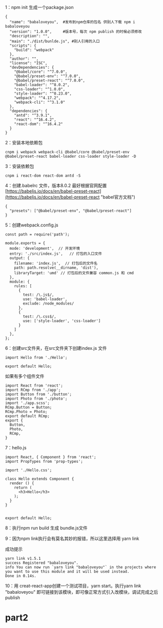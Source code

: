 1：npm init 生成一个package.json

```
{
  "name": "babaloveyou",  #发布到npm仓库的包名 供别人下载 npm i babaloveyou
  "version": "1.0.0",     #版本号，每次 npm publish 的时候必须修改
  "description": "",
  "main": "./dist/bunlde.js", #别人引用的入口
  "scripts": {
    "build": "webpack"
  },
  "author": "",
  "license": "ISC",
  "devDependencies": {
    "@babel/core": "^7.0.0",
    "@babel/preset-env": "^7.0.0",
    "@babel/preset-react": "^7.0.0",
    "babel-loader": "^8.0.2",
    "css-loader": "^1.0.0",
    "style-loader": "^0.23.0",
    "webpack": "^4.17.2",
    "webpack-cli": "^3.1.0"
  },
  "dependencies": {
    "antd": "^3.9.1",
    "react": "^16.4.2",
    "react-dom": "^16.4.2"
  }
}
```

2：安装本地依赖包

```
cnpm i webpack webpack-cli @babel/core @babel/preset-env @babel/preset-react babel-loader css-loader style-loader -D
```

3：安装依赖包

```
cnpm i react-dom react-dom antd -S
```

4：创建.babelrc 文件，版本8.0.2 最好根据官网配置 [https://babeljs.io/docs/en/babel-preset-react](https://babeljs.io/docs/en/babel-preset-react "babel官方文档")

```
{
  "presets": ["@babel/preset-env", "@babel/preset-react"]
}
```

5：创建webpack.config.js

```
const path = require('path');

module.exports = {
  mode: 'development',  // 开发环境
  entry: './src/index.js',   // 打包的入口文件
  output: {
    filename: 'index.js',  // 打包后的文件名
    path: path.resolve(__dirname, 'dist'),
    libraryTarget: 'umd' // 打包后的文件兼容 common.js 和 cmd
  },
  module: {
    rules: [
      {
        test: /\.js$/,
        use: 'babel-loader',
        exclude: /node_modules/
      },
      {
        test: /\.css$/,
        use: ['style-loader', 'css-loader']
      }
    ]
  },
};
```

6：创建src文件夹，在src文件夹下创建index.js 文件

```
import Hello from './Hello';

export default Hello;
```

如果有多个组件文件

```
import React from 'react';
import RCmp from './app';
import Button from './button';
import Photo from './photo';
import './app.scss';
RCmp.Button = Button;
RCmp.Photo = Photo;
export default RCmp;
export {
  Button,
  Photo,
  RCmp,
}
```

7：hello.js

```
import React, { Component } from 'react';
import PropTypes from 'prop-types';

import './Hello.css';

class Hello extends Component {
  render () {
    return (
      <h3>Hello</h3>
    );
  }
}


export default Hello;

```

8：执行npm run build 生成 bundle.js文件

9：因为npm link执行会有莫名其妙的报错，所以这里选择用 yarn link

成功提示

    yarn link v1.5.1
    success Registered "babaloveyou".
    info You can now run `yarn link "babaloveyou"` in the projects where you want to use this module and it will be used instead.
    Done in 0.14s.

10：用 creat-react-app创建一个测试项目，yarn start。执行yarn link "babaloveyou"  即可链接到该模块，即可像正常方式引入改模块，调试完成之后publish

# part2





